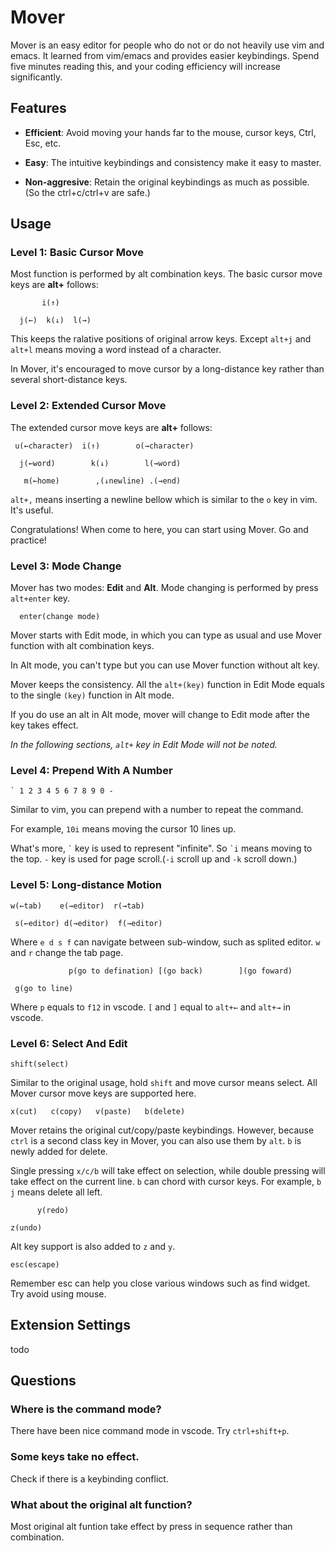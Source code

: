 # Mover

Mover is an easy editor for people who do not or do not heavily use vim and emacs. It learned from vim/emacs and provides easier keybindings. Spend five minutes reading this, and your coding efficiency will increase significantly.

## Features

* **Efficient**: Avoid moving your hands far to the mouse, cursor keys, Ctrl, Esc, etc. 

* **Easy**: The intuitive keybindings and consistency make it easy to master.

* **Non-aggresive**: Retain the original keybindings as much as possible. (So the ctrl+c/ctrl+v are safe.)

## Usage

### **Level 1: Basic Cursor Move**

Most function is performed by alt combination keys. The basic cursor move keys are **alt+** follows:

```
       i(↑)

  j(←)  k(↓)  l(→)
```

This keeps the ralative positions of original arrow keys. Except `alt+j` and `alt+l` means moving a word instead of a character.

In Mover, it's encouraged to move cursor by a long-distance key rather than several short-distance keys.

### **Level 2: Extended Cursor Move**

The extended cursor move keys are **alt+** follows:

```
 u(←character)  i(↑)        o(→character)

  j(←word)        k(↓)        l(→word)

   m(←home)        ,(↓newline) .(→end)
```

`alt+,` means inserting a newline bellow which is similar to the `o` key in vim. It's useful.

Congratulations! When come to here, you can start using Mover. Go and practice!

### **Level 3: Mode Change**

Mover has two modes: **Edit** and **Alt**. Mode changing is performed by press `alt+enter` key.

```
  enter(change mode)
```

Mover starts with Edit mode, in which you can type as usual and use Mover function with alt combination keys.

In Alt mode, you can't type but you can use Mover function without alt key. 

Mover keeps the consistency. All the `alt+(key)` function in Edit Mode equals to the single `(key)` function in Alt mode.

If you do use an alt in Alt mode, mover will change to Edit mode after the key takes effect.

*In the following sections, `alt+` key in Edit Mode will not be noted.*

### **Level 4: Prepend With A Number**

```
` 1 2 3 4 5 6 7 8 9 0 -
```

Similar to vim, you can prepend with a number to repeat the command.

For example, `10i` means moving the cursor 10 lines up.

What's more,  `` ` `` key is used to represent "infinite". So `` `i `` means moving to the top.
`-` key is used for page scroll.(`-i` scroll up and `-k` scroll down.)

### **Level 5: Long-distance Motion**

```
w(←tab)    e(→editor)  r(→tab)

 s(←editor) d(→editor)  f(→editor)
```

Where `e d s f` can navigate between sub-window, such as splited editor. `w` and `r` change the tab page.

```
             p(go to defination) [(go back)        ](go foward)

 g(go to line)
```

Where `p` equals to `f12` in vscode. `[` and `]` equal to `alt+←` and `alt+→` in vscode.

### **Level 6: Select And Edit**

```
shift(select)
```

Similar to the original usage, hold `shift` and move cursor means select. All Mover cursor move keys are supported here.

```
x(cut)   c(copy)   v(paste)   b(delete)
```

Mover retains the original cut/copy/paste keybindings. However, because `ctrl` is a second class key in Mover, you can also use them by `alt`. `b` is newly added for delete.

Single pressing `x/c/b` will take effect on selection, while double pressing will take effect on the current line.
`b` can chord with cursor keys. For example, `b j` means delete all left.

```
      y(redo)

z(undo)
```

Alt key support is also added to `z` and `y`.

```
esc(escape)
```

Remember esc can help you close various windows such as find widget. Try avoid using mouse.
## Extension Settings
todo

## Questions
### Where is the command mode?
There have been nice command mode in vscode. Try `ctrl+shift+p`.

### Some keys take no effect.
Check if there is a keybinding conflict.

### What about the original alt function?
Most original alt funtion take effect by press in sequence rather than combination.


